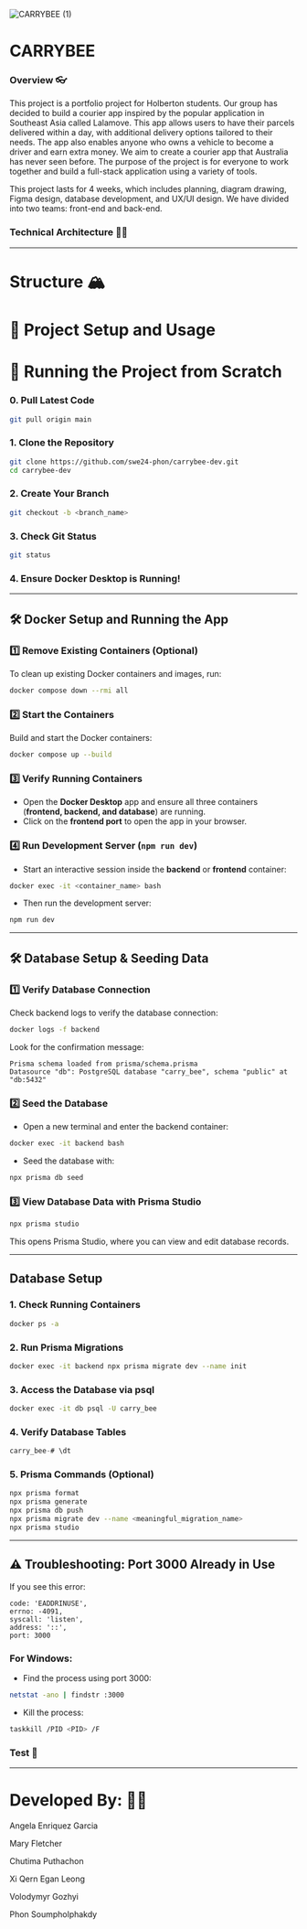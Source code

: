 ![CARRYBEE (1)](https://github.com/user-attachments/assets/3b412115-97e2-4597-84ef-9803460c0738)
# CARRYBEE

### Overview 👓
This project is a portfolio project for Holberton students. Our group has decided to build a courier app inspired by the popular application in Southeast Asia called Lalamove. This app allows users to have their parcels delivered within a day, with additional delivery options tailored to their needs. The app also enables anyone who owns a vehicle to become a driver and earn extra money. We aim to create a courier app that Australia has never seen before. The purpose of the project is for everyone to work together and build a full-stack application using a variety of tools.

This project lasts for 4 weeks, which includes planning, diagram drawing, Figma design, database development, and UX/UI design. We have divided into two teams: front-end and back-end.

### Technical Architecture 👩‍🏫
---------------------------------
# Structure 🏔
# 🚀 Project Setup and Usage


# 🚦 **Running the Project from Scratch**

### **0. Pull Latest Code**

```bash
git pull origin main
```

### **1. Clone the Repository**

```bash
git clone https://github.com/swe24-phon/carrybee-dev.git
cd carrybee-dev
```

### **2. Create Your Branch**

```bash
git checkout -b <branch_name>
```

### **3. Check Git Status**

```bash
git status
```

### **4. Ensure Docker Desktop is Running!**

---

## 🛠 **Docker Setup and Running the App**

### **1️⃣ Remove Existing Containers (Optional)**

To clean up existing Docker containers and images, run:

```bash
docker compose down --rmi all
```

### **2️⃣ Start the Containers**

Build and start the Docker containers:

```bash
docker compose up --build
```

### **3️⃣ Verify Running Containers**

- Open the **Docker Desktop** app and ensure all three containers (**frontend, backend, and database**) are running.
- Click on the **frontend port** to open the app in your browser.

### **4️⃣ Run Development Server (`npm run dev`)**

- Start an interactive session inside the **backend** or **frontend** container:

```bash
docker exec -it <container_name> bash
```

- Then run the development server:

```bash
npm run dev
```

---

## 🛠 **Database Setup & Seeding Data**

### **1️⃣ Verify Database Connection**

Check backend logs to verify the database connection:

```bash
docker logs -f backend
```

Look for the confirmation message:

```
Prisma schema loaded from prisma/schema.prisma
Datasource "db": PostgreSQL database "carry_bee", schema "public" at "db:5432"
```

### **2️⃣ Seed the Database**

- Open a new terminal and enter the backend container:

```bash
docker exec -it backend bash
```

- Seed the database with:

```bash
npx prisma db seed
```

### **3️⃣ View Database Data with Prisma Studio**

```bash
npx prisma studio
```

This opens Prisma Studio, where you can view and edit database records.

---


##  **Database Setup**

### **1. Check Running Containers**

```bash
docker ps -a
```

### **2. Run Prisma Migrations**

```bash
docker exec -it backend npx prisma migrate dev --name init
```

### **3. Access the Database via psql**

```bash
docker exec -it db psql -U carry_bee
```

### **4. Verify Database Tables**

```sql
carry_bee-# \dt
```

### **5. Prisma Commands (Optional)**

```bash
npx prisma format
npx prisma generate
npx prisma db push
npx prisma migrate dev --name <meaningful_migration_name>
npx prisma studio
```

---

## ⚠️ **Troubleshooting: Port 3000 Already in Use**

If you see this error:

```
code: 'EADDRINUSE',
errno: -4091,
syscall: 'listen',
address: '::',
port: 3000
```

### **For Windows:**

- Find the process using port 3000:

```bash
netstat -ano | findstr :3000
```

- Kill the process:

```bash
taskkill /PID <PID> /F
```

### Test 🌊

--------------------------------
# Developed By: 🧑‍💻

Angela Enriquez Garcia

Mary Fletcher

Chutima Puthachon 

Xi Qern Egan Leong 

Volodymyr Gozhyi

Phon Soumpholphakdy
